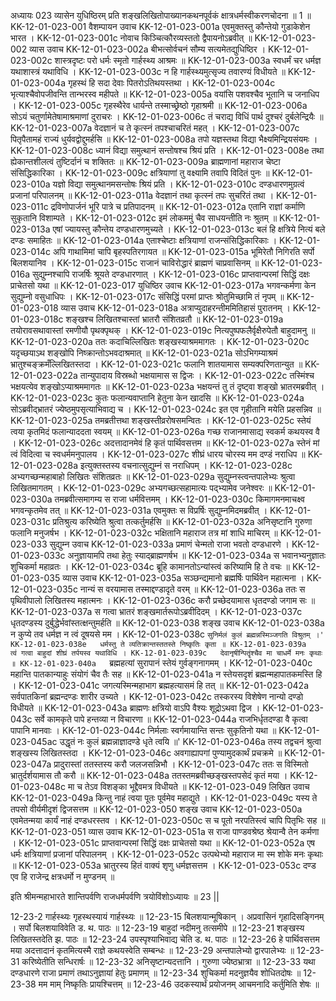 अध्यायः 023
व्यासेन युधिष्ठिरम् प्रति शङ्खलिखितोपाख्यानकथनपूर्वकं क्षात्रधर्मस्वीकरणचोदना ॥ 1 ॥
KK-12-01-023-001	वैशम्पायन उवाच 
KK-12-01-023-001a	एवमुक्तस्तु कौन्तेयो गुडाकेशेन भारत ।
KK-12-01-023-001c	नोवाच किञ्चित्कौरव्यस्ततो द्वैपायनोऽब्रवीत् ॥
KK-12-01-023-002	व्यास उवाच 
KK-12-01-023-002a	बीभत्सोर्वचनं सौम्य सत्यमेतद्युधिष्ठिर ।
KK-12-01-023-002c	शास्त्रदृष्टः परो धर्मः स्मृतो गार्हस्थ्य आश्रमः ॥
KK-12-01-023-003a	स्वधर्मं चर धर्मज्ञ यथाशास्त्रं यथाविधि ।
KK-12-01-023-003c	न हि गार्हस्थ्यमुत्सृज्य तवारण्यं विधीयते ॥
KK-12-01-023-004a	गृहस्थं हि सदा देवाः पितरोऽतिथयस्तथा ।
KK-12-01-023-004c	भृत्याश्चैवोपजीवन्ति तान्भरस्व महीपते ॥
KK-12-01-023-005a	वयांसि पशवश्चैव भूतानि च जनाधिप ।
KK-12-01-023-005c	गृहस्थैरेव धार्यन्ते तस्माच्छ्रेष्ठो गृहाश्रमी ॥
KK-12-01-023-006a	सोऽयं चतुर्णामेतेषामाश्रमाणां दुराचरः ।
KK-12-01-023-006c	तं चराद्य विधिं पार्थ दुश्चरं दुर्बलेन्द्रियैः ॥
KK-12-01-023-007a	वेदज्ञानं च ते कृत्स्नं तपश्चाचरितं महत् ।
KK-12-01-023-007c	पितृपैतामहं राज्यं धुर्यवद्वोद्दुमर्हसि ॥
KK-12-01-023-008a	तपो यज्ञस्तथा विद्या भैक्ष्यमिन्द्रियसंयमः ।
KK-12-01-023-008c	ध्यानं विद्या समुत्थानं सन्तोषश्च श्रियं प्रति ।
KK-12-01-023-008e	तथा ह्येकान्तशीलत्वं तुष्टिर्दानं च शक्तितः ॥
KK-12-01-023-009a	ब्राह्मणानां महाराज चेष्टा संसिद्धिकारिका ।
KK-12-01-023-009c	क्षत्रियाणां तु वक्ष्यामि तवापि विदितं पुनः ॥
KK-12-01-023-010a	यज्ञो विद्या समुत्थानमसन्तोषः श्रियं प्रति ।
KK-12-01-023-010c	दण्डधारणमुग्रत्वं प्रजानां परिपालनम् ॥
KK-12-01-023-011a	वेदज्ञानं तथा कृत्स्नं तपः सुचरितं तथा ।
KK-12-01-023-011c	द्रविणोपार्जनं भूरि पात्रे च प्रतिपादनम् ॥
KK-12-01-023-012a	एतानि राज्ञां कर्माणि सुकृतानि विशाम्पते ।
KK-12-01-023-012c	इमं लोकममुं चैव साधयन्तीति नः श्रुतम् ॥
KK-12-01-023-013a	एषां ज्यायस्तु कौन्तेय दण्डधारणमुच्यते ।
KK-12-01-023-013c	बलं हि क्षत्रिये नित्यं बले दण्डः समाहितः ॥
KK-12-01-023-014a	एताश्चेष्टाः क्षत्रियाणां राजन्संसिद्धिकारिकाः ।
KK-12-01-023-014c	अपि गाथामिमां चापि बृहस्पतिरगायत ॥
KK-12-01-023-015a	भूमिरेतौ निगिरति सर्पो बिलशयानिव ।
KK-12-01-023-015c	राजानं चाविरोद्धारं ब्राह्मणं चाप्रवासिनम् ॥
KK-12-01-023-016a	सुद्युम्नश्चापि राजर्षिः श्रूयते दण्डधारणात् ।
KK-12-01-023-016c	प्राप्तवान्परमां सिद्धिं दक्षः प्राचेतसो यथा ॥
KK-12-01-023-017	युधिष्ठिर उवाच 
KK-12-01-023-017a	भगवन्कर्मणा केन सुद्युम्नो वसुधाधिपः ।
KK-12-01-023-017c	संसिद्धिं परमां प्राप्तः श्रोतुमिच्छामि तं नृपम् ॥
KK-12-01-023-018	व्यास उवाच 
KK-12-01-023-018a	अत्राप्युदाहरन्तीममितिहासं पुरातनम् ।
KK-12-01-023-018c	शङ्खश्च लिखितश्चास्तां भ्रातरौ संशितव्रतौ ॥
KK-12-01-023-019a	तयोरावसथावास्तां रमणीयौ पृथक्पृथक् ।
KK-12-01-023-019c	नित्यपुष्पफलैर्वृक्षैरुपेतौ बाहुदामनु ॥
KK-12-01-023-020a	ततः कदाचिल्लिखितः शङ्खस्याश्रममागतः ।
KK-12-01-023-020c	यदृच्छयाऽथ शङ्खोपि निष्क्रान्तोऽभवदाश्रमात् ॥
KK-12-01-023-021a	सोऽभिगम्याश्रमं भ्रातुश्चङ्क्रमँल्लिखितस्तदा ।
KK-12-01-023-021c	फलानि शातयामास सम्यक्परिणतान्युत ॥
KK-12-01-023-022a	तान्युपादाय विस्रब्धो भक्षयामास स द्विजः ।
KK-12-01-023-022c	तस्मिंश्च भक्षयत्येव शङ्खोऽप्याश्रममागतः ॥
KK-12-01-023-023a	भक्षयन्तं तु तं दृष्ट्वा शङ्खो भ्रातरमब्रवीत् ।
KK-12-01-023-023c	कुतः फलान्यवाप्तानि हेतुना केन खादसि ॥
KK-12-01-023-024a	सोऽब्रवीद्भ्रातरं ज्येष्ठमुपसृत्याभिवाद्य च ।
KK-12-01-023-024c	इत एव गृहीतानि मयेति प्रहसन्निव ॥
KK-12-01-023-025a	तमब्रतीत्तथा शङ्खस्तीव्ररोषसमन्वितः ।
KK-12-01-023-025c	स्तेयं त्वया कृतमिदं फलान्याददता स्वयम् ॥
KK-12-01-023-026a	गच्छ राजानमासाद्य स्वकर्म कथयस्व वै ।
KK-12-01-023-026c	अदत्तादानमेवं हि कृतं पार्थिवसत्तम ॥
KK-12-01-023-027a	स्तेनं मां त्वं विदित्वा च स्वधर्ममनुपालय ।
KK-12-01-023-027c	शीघ्रं धारय चोरस्य मम दण्डं नराधिप ॥
KK-12-01-023-028a	इत्युक्तस्तस्य वचनात्सुद्युम्नं स नराधिपम् ।
KK-12-01-023-028c	अभ्यगच्छन्महाबाहो लिखितः संशितव्रतः ॥
KK-12-01-023-029a	सुद्युम्नस्त्वन्तपालेभ्यः श्रुत्वा लिखितमागतम् ।
KK-12-01-023-029c	अभ्यगच्छत्सहामात्यः पद्भ्यामेव जनेश्वरः ॥
KK-12-01-023-030a	तमब्रवीत्समागम्य स राजा धर्मवित्तमम् ।
KK-12-01-023-030c	किमागमनमाचक्ष्व भगवन्कृतमेव तत् ॥
KK-12-01-023-031a	एवमुक्तः स विप्रर्षिः सुद्युम्नमिदमब्रवीत् ।
KK-12-01-023-031c	प्रतिश्रुत्य करिष्येति श्रुत्वा तत्कर्तुमर्हसि ॥
KK-12-01-023-032a	अनिसृष्टानि गुरुणा फलानि मनुजर्षभ ।
KK-12-01-023-032c	भक्षितानि महाराज तत्र मां शाधि माचिरम् ॥
KK-12-01-023-033	सुद्युम्न उवाच 
KK-12-01-023-033a	प्रमाणं चेन्मतो राजा भवतो दण्डधारणे ।
KK-12-01-023-033c	अनुज्ञायामपि तथा हेतुः स्याद्ब्राह्मणर्षभ ॥
KK-12-01-023-034a	स भवानभ्यनुज्ञातः शुचिकर्मा महाव्रतः ।
KK-12-01-023-034c	ब्रूहि कामानतोऽन्यांस्त्वं करिष्यामि हि ते वचः ॥
KK-12-01-023-035	व्यास उवाच 
KK-12-01-023-035a	सञ्छन्द्यमानो ब्रह्मर्षिः पार्थिवेन महात्मना ।
KK-12-01-023-035c	नान्यं स वरयामास तस्माद्दण्डादृते वरम् ॥
KK-12-01-023-036a	ततः स पृथिवीपालो लिखितस्य महात्मनः ।
KK-12-01-023-036c	करौ प्रच्छेदयामास धृतदण्डो जगाम सः ॥
KK-12-01-023-037a	स गत्वा भ्रातरं शङ्खमार्तरूपोऽब्रवीदिदम् ।
KK-12-01-023-037c	धृतदण्डस्य दुर्बुद्धेर्भवांस्तत्क्षन्तुमर्हति ॥
KK-12-01-023-038	शङ्ख उवाच 
KK-12-01-023-038a	न कुप्ये तव धर्मज्ञ न त्वं दूषयसे मम ।
KK-12-01-023-038c	`सुनिर्मलं कुलं ब्रह्मन्नस्मिञ्जगति विश्रुतम् ।'
KK-12-01-023-038e	धर्मस्तु ते व्यतिक्रान्तस्ततस्ते निष्कृतिः कृता ॥
KK-12-01-023-039a	त्वं गत्वा बाहुदां शीघ्रं तर्पयस्व यथाविधि ।
KK-12-01-023-039c	देवानृषीन्पितॄंश्चैव मा चाधर्मे मनः कृथाः ॥
KK-12-01-023-040a	`ब्रह्महत्यां सुरापानं स्तेयं गुर्वङ्गनागमम् ।
KK-12-01-023-040c	महान्ति पातकान्याहुः संयोगं चैव तैः सह ॥
KK-12-01-023-041a	न स्तेयसदृशं ब्रह्मन्महापातकमस्ति हि ।
KK-12-01-023-041c	जगत्यस्मिन्महाभाग ब्रह्महत्यासमं हि तत् ॥
KK-12-01-023-042a	सर्वपातकिनां ब्रह्मन्दण्डः शारीर उच्यते ।
KK-12-01-023-042c	तस्करस्य विशेषेण नान्यो दण्डो विधीयते ॥
KK-12-01-023-043a	ब्राह्मणः क्षत्रियो वाऽपि वैश्यः शूद्रोऽथवा द्विज ।
KK-12-01-023-043c	सर्वे कामकृते पापे हन्तव्या न विचारणा ॥
KK-12-01-023-044a	राजभिर्धृतदण्डा वै कृत्वा पापानि मानवाः ।
KK-12-01-023-044c	निर्मलाः स्वर्गमायान्ति सन्तः सुकृतिनो यथा ॥
KK-12-01-023-045ac	उद्धृतं नः कुलं ब्रह्मन्नाज्ञादण्डे धृते त्वयि ॥'
KK-12-01-023-046a	तस्य तद्वचनं श्रुत्वा शङ्खस्य लिखितस्तदा ।
KK-12-01-023-046c	अवगाह्यापगां पुण्यामुदकार्थं प्रचक्रमे ॥
KK-12-01-023-047a	प्रादुरास्तां ततस्तस्य करौ जलजसन्निभौ ।
KK-12-01-023-047c	ततः स विस्मितो भ्रातुर्दर्शयामास तौ करौ ॥
KK-12-01-023-048a	ततस्तमब्रवीच्छङ्खस्तपसेदं कृतं मया ।
KK-12-01-023-048c	मा च तेऽव विशङ्का भूद्दैवमत्र विधीयते ॥
KK-12-01-023-049	लिखित उवाच 
KK-12-01-023-049a	किन्तु नाहं त्वया पूतः पूर्वमेव महाद्युते ।
KK-12-01-023-049c	यस्य ते तपसो वीर्यमीदृशं द्विजसत्तम ॥
KK-12-01-023-050	शङ्ख उवाच 
KK-12-01-023-050a	एवमेतन्मया कार्यं नाहं दण्डधरस्तव ।
KK-12-01-023-050c	स च पूतो नरपतिस्त्वं चापि पितृभिः सह ॥
KK-12-01-023-051	व्यास उवाच 
KK-12-01-023-051a	स राजा पाण्डवश्रेष्ठ श्रेयान्वै तेन कर्मणा ।
KK-12-01-023-051c	प्राप्तवान्परमां सिद्धिं दक्षः प्राचेतसो यथा ॥
KK-12-01-023-052a	एष धर्मः क्षत्रियाणां प्रजानां परिपालनम् ।
KK-12-01-023-052c	उत्पथेभ्यो महाराज मा स्म शोके मनः कृथाः ॥
KK-12-01-023-053a	भ्रातुरस्य हितं वाक्यं शृणु धर्मज्ञसत्तम ।
KK-12-01-023-053c	दण्ड एव हि राजेन्द्र क्षत्रधर्मो न मुण्डनम् ॥ 

इति श्रीमन्महाभारते शान्तिपर्वणि राजधर्मपर्वणि त्रयोविंशोऽध्यायः ॥ 23 ||

12-23-2 गार्हस्थ्यः गृहस्थस्यायं गार्हस्थ्यः ॥ 12-23-15 बिलशयान्मूषिकान् । अप्रवासिनं गृहादिसङ्गिनम् । सर्पो बिलशयाविवेति ड. थ. पाठः ॥ 12-23-19 बाहुदां नदीमनु तत्समीपे ॥ 12-23-21 शङ्खस्य लिखितस्तदेति झ. पाठः ॥ 12-23-24 उपस्पृश्याभिवाद्य चेति ड. थ. पाठः ॥ 12-23-26 हे पार्थिवसत्तम मया अदत्तादानं कृतमित्यस्मै राज्ञे कथयस्वेति सम्बन्धः ॥ 12-23-29 अन्तपालेभ्यो द्वारपालेभ्यः ॥ 12-23-31 करिष्येतीति सन्धिरार्षः ॥ 12-23-32 अनिसृष्टान्यदत्तानि । गुरुणा ज्येष्ठभ्रात्रा ॥ 12-23-33 यथा दण्डधारणे राजा प्रमाणं तथाऽनुज्ञायां हेतुः प्रमाणम् ॥ 12-23-34 शुचिकर्मा मदनुज्ञयैव शोधितदोषः ॥ 12-23-38 मम माम् निष्कृतिः प्रायश्चित्तम् ॥ 12-23-46 उदकस्यार्थं प्रयोजनम् आचमनादि कर्तुमिति शेषः ॥
